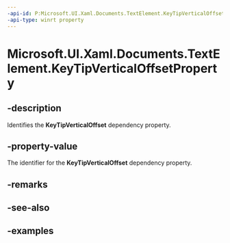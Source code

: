 ```yaml
---
-api-id: P:Microsoft.UI.Xaml.Documents.TextElement.KeyTipVerticalOffsetProperty
-api-type: winrt property
---
```


<!-- Property syntax.
public DependencyProperty KeyTipVerticalOffsetProperty { get; }
-->

# Microsoft.UI.Xaml.Documents.TextElement.KeyTipVerticalOffsetProperty

## -description
Identifies the **KeyTipVerticalOffset** dependency property.

## -property-value
The identifier for the **KeyTipVerticalOffset** dependency property.

## -remarks

## -see-also

## -examples


